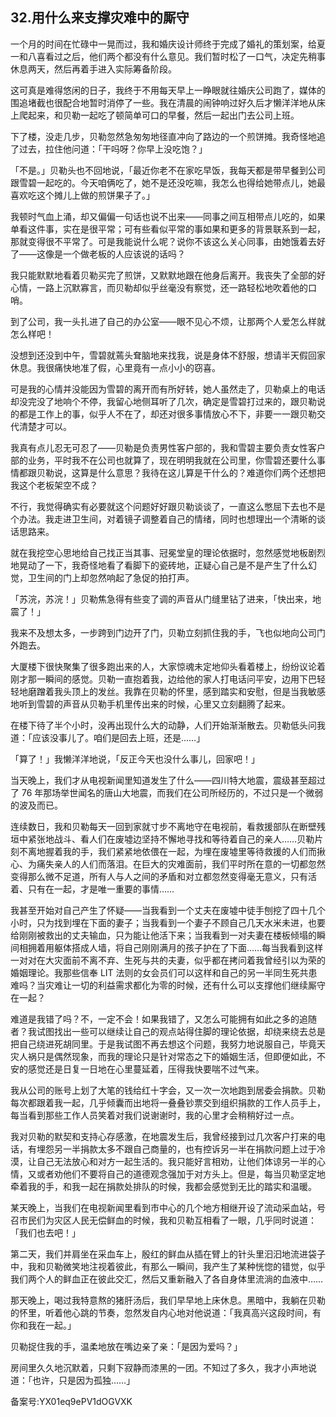 ## 32.用什么来支撑灾难中的厮守
一个月的时间在忙碌中一晃而过，我和婚庆设计师终于完成了婚礼的策划案，给夏一和八喜看过之后，他们两个都没有什么意见。我们暂时松了一口气，决定先稍事休息两天，然后再着手进入实际筹备阶段。


这可真是难得悠闲的日子，我终于不用每天早上一睁眼就往婚庆公司跑了，媒体的围追堵截也很配合地暂时消停了一些。我在清晨的闹钟响过好久后才懒洋洋地从床上爬起来，和贝勒一起吃了顿简单可口的早餐，然后一起出门去公司上班。


下了楼，没走几步，贝勒忽然急匆匆地径直冲向了路边的一个煎饼摊。我奇怪地追了过去，拉住他问道：「干吗呀？你早上没吃饱？」


「不是。」贝勒头也不回地说，「最近你老不在家吃早饭，我每天都是带早餐到公司跟雪碧一起吃的。今天咱俩吃了，她不是还没吃嘛，我怎么也得给她带点儿，她最喜欢吃这个摊儿上做的煎饼果子了。」


我顿时气血上涌，却又偏偏一句话也说不出来——同事之间互相带点儿吃的，如果单看这件事，实在是很平常；可有些看似平常的事如果和更多的背景联系到一起，那就变得很不平常了。可是我能说什么呢？说你不该这么关心同事，由她饿着去好了——这像是一个做老板的人应该说的话吗？


我只能默默地看着贝勒买完了煎饼，又默默地跟在他身后离开。我丧失了全部的好心情，一路上沉默寡言，而贝勒却似乎丝毫没有察觉，还一路轻松地吹着他的口哨。


到了公司，我一头扎进了自己的办公室——眼不见心不烦，让那两个人爱怎么样就怎么样吧！


没想到还没到中午，雪碧就蔫头耷脑地来找我，说是身体不舒服，想请半天假回家休息。我很痛快地准了假，心里竟有一点小小的窃喜。


可是我的心情并没能因为雪碧的离开而有所好转，她人虽然走了，贝勒桌上的电话却没完没了地响个不停，我留心地侧耳听了几次，确定是雪碧打过来的，跟贝勒说的都是工作上的事，似乎人不在了，却还对很多事情放心不下，非要一一跟贝勒交代清楚才可以。


我真有点儿忍无可忍了——贝勒是负责男性客户部的，我和雪碧主要负责女性客户部的业务，平时我不在公司也就算了，现在明明我就在公司里，你雪碧还要什么事情都跟贝勒说，这算是什么意思？我待在这儿算是干什么的？难道你们两个还想把我这个老板架空不成？


不行，我觉得确实有必要就这个问题好好跟贝勒谈谈了，一直这么憋屈下去也不是个办法。我走进卫生间，对着镜子调整着自己的情绪，同时也想理出一个清晰的谈话思路来。


就在我挖空心思地给自己找正当其事、冠冕堂皇的理论依据时，忽然感觉地板剧烈地晃动了一下，我奇怪地看了看脚下的瓷砖地，正疑心自己是不是产生了什么幻觉，卫生间的门上却忽然响起了急促的拍打声。


「苏浣，苏浣！」贝勒焦急得有些变了调的声音从门缝里钻了进来，「快出来，地震了！」


我来不及想太多，一步跨到门边开了门，贝勒立刻抓住我的手，飞也似地向公司门外跑去。


大厦楼下很快聚集了很多跑出来的人，大家惊魂未定地仰头看着楼上，纷纷议论着刚才那一瞬间的感觉。贝勒一直抱着我，边给他的家人打电话问平安，边用下巴轻轻地磨蹭着我头顶上的发丝。我靠在贝勒的怀里，感到踏实和安慰，但是当我敏感地听到雪碧的声音从贝勒手机里传出来的时候，心里又立刻翻腾了起来。


在楼下待了半个小时，没再出现什么大的动静，人们开始渐渐散去。贝勒低头问我道：「应该没事儿了。咱们是回去上班，还是……」


「算了！」我懒洋洋地说，「反正今天也没什么事儿，回家吧！」


当天晚上，我们才从电视新闻里知道发生了什么——四川特大地震，震级甚至超过了 76 年那场举世闻名的唐山大地震，而我们在公司所经历的，不过只是一个微弱的波及而已。


连续数日，我和贝勒每天一回到家就寸步不离地守在电视前，看救援部队在断壁残垣中紧张地战斗、看人们在废墟边坚持不懈地寻找和等待着自己的亲人……贝勒片刻不离地握着我的手，我们紧紧地依偎在一起，为埋在废墟里等待救援的人们而揪心、为痛失亲人的人们而落泪。在巨大的灾难面前，我们平时所在意的一切都忽然变得那么微不足道，所有人与人之间的矛盾和对立都忽然变得毫无意义，只有活着、只有在一起，才是唯一重要的事情……


我甚至开始对自己产生了怀疑——当我看到一个丈夫在废墟中徒手刨挖了四十几个小时，只为找到埋在下面的妻子；当我看到一个妻子不顾自己几天水米未进，也要给刚刚被救出的丈夫输血，只为能让他活下来；当我看到一对夫妻在楼板倾塌的瞬间相拥着用躯体搭成人墙，将自己刚刚满月的孩子护在了下面……每当我看到这样一对对在大灾面前不离不弃、生死与共的夫妻，似乎都在拷问着我曾经引以为荣的婚姻理论。我那些信奉 LIT 法则的女会员们可以这样和自己的另一半同生死共患难吗？当灾难让一切的利益需求都化为零的时候，还有什么可以支撑他们继续厮守在一起？


难道是我错了吗？不，一定不会！如果我错了，又怎么可能拥有如此之多的追随者？我试图找出一些可以继续让自己的观点站得住脚的理论依据，却绕来绕去总是把自己绕进死胡同里。于是我试图不再去想这个问题，我努力地说服自己，毕竟天灾人祸只是偶然现象，而我的理论只是针对常态之下的婚姻生活，但即便如此，不安的感觉还是日复一日地在心里蔓延着，压得我快要喘不过气来。


我从公司的账号上划了大笔的钱给红十字会，又一次一次地跑到居委会捐款。贝勒每次都跟着我一起，几乎倾囊而出地将一叠叠钞票交到组织捐款的工作人员手上，每当看到那些工作人员笑着对我们说谢谢时，我的心里才会稍稍好过一点。


我对贝勒的默契和支持心存感激，在地震发生后，我曾经接到过几次客户打来的电话，有埋怨另一半捐款太多不跟自己商量的，也有控诉另一半在捐款问题上过于冷漠，让自己无法放心和对方一起生活的。我只能好言相劝，让他们体谅另一半的心情，又或者劝他们不要将自己的道德观念强加于对方头上。但是，每当贝勒坚定地牵着我的手，和我一起在捐款处排队的时候，我都会感觉到无比的踏实和温暖。


某天晚上，当我们在电视新闻里看到市中心的几个地方相继开设了流动采血站，号召市民们为灾区人民无偿鲜血的时候，我和贝勒互相看了一眼，几乎同时说道：「我们也去吧！」


第二天，我们并肩坐在采血车上，殷红的鲜血从插在臂上的针头里汩汩地流进袋子中，我和贝勒微笑地注视着彼此，有那么一瞬间，我产生了某种恍惚的错觉，似乎我们两个人的鲜血正在彼此交汇，然后又重新融入了各自身体里流淌的血液中……


那天晚上，喝过我特意熬的猪肝汤后，我们早早地上床休息。黑暗中，我躺在贝勒的怀里，听着他心跳的节奏，忽然发自内心地对他说道：「我真高兴这段时间，有你和我在一起。」


贝勒捉住我的手，温柔地放在嘴边亲了亲：「是因为爱吗？」


房间里久久地沉默着，只剩下寂静而漆黑的一团。不知过了多久，我才小声地说道：「也许，只是因为孤独……」


备案号:YX01eq9ePV1dOGVXK


